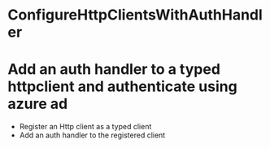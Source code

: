 # ConfigureHttpClientsWithAuthHandler
<h1>Add an auth handler to a typed httpclient and authenticate using azure ad</h1>
<ul>
  <li>Register an Http client as a typed client</li>
   <li>Add an auth handler to the registered client</li>
</ul>
